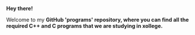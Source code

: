 <b>Hey there!</b>

Welcome to my <b>GitHub<b> 'programs' repository, where you can find all the required C++ and C programs that we are studying in xollege.
